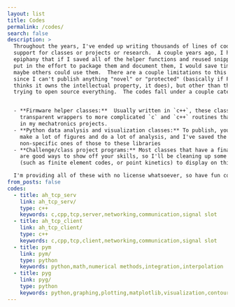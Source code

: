 ```yaml
---
layout: list
title: Codes
permalink: /codes/
search: false
description: >
  Throughout the years, I've ended up writing thousands of lines of code as
  support for classes or projects or research.  A couple years ago, I had the
  epiphany that if I saved all of the helper functions and reused snippets, and
  put in the effort to package them and document them, I would save time, and
  maybe others could use them.  There are a couple limitations to this plan,
  since I can't publish anything "novel" or "protected" (basically if Purdue
  thinks it owns the intellectual property, it does), but other than that, I'm
  trying to open source everything.  The codes fall under a couple categories:


  - **Firmware helper classes:**  Usually written in `c++`, these classes are
    transparent wrappers to more complicated `c` and `c++` routines that help
    in my mechatronics projects.
  - **Python data analysis and visualization classes:** To publish, you need to
    make a lot of figures and do a lot of analysis, and I've saved the
    non-specific ones of those to these libraries
  - **Challenge/class project programs:** Most classes that have a final project
    are good ways to show off your skills, so I'll be cleaning up some of these
    (such as finite element codes, or point kinetics) to display on this page.

  I'm providing all of these with no license whatsoever, so have fun coding!
from_posts: false
codes:
  - title: ah_tcp_serv
    link: ah_tcp_serv/
    type: c++
    keywords: c,cpp,tcp,server,networking,communication,signal slot
  - title: ah_tcp_client
    link: ah_tcp_client/
    type: c++
    keywords: c,cpp,tcp,client,networking,communication,signal slot
  - title: pym
    link: pym/
    type: python
    keywords: python,math,numerical methods,integration,interpolation
  - title: pyg
    link: pyg/
    type: python
    keywords: python,graphing,plotting,matplotlib,visualization,contour
---
```

